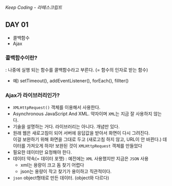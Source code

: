 ###### Keep Coding - 라떼스크립트

## DAY 01
- 콜백함수
- Ajax

### 콜백함수이란?
: 나중에 실행 되는 함수를 콜백함수라고 부른다. (= 함수의 인자로 받는 함수) <br>
  - 예) setTimeout(), addEventListener(), forEach(), fillter() <br>

### Ajax가 라이브러리인가?
- `XMLHttpRequest()` 객체를 이용해서 사용한다.
- Asynchronous JavaScript And XML. 약자이며 `XML`는 지금 잘 사용하지 않는다. <br>
- 기술을 설명하는 거다. 라이브러리는 아니다. 개념만 있다. <br>
- 원래 웹은 새로고침이 되어 서버에 응답값을 받아서 화면이 다시 그려진다. <br>
  이걸 보완하기 위해 화면을 그대로 두고 (새로고침 하지 않고, URL이 안 바뀐다.) 데이터를 가져오게 하자! 보완된 것이 `XMLHttpRequest` 객체를 만들었다
- 필요한 데이터만 요청해야 한다. 
- 데이터 약속(= 데이터 포맷) : 예전에는 `XML` 사용했지만 지금은 `JSON` 사용<br>
	- xml는 용량이 크고 돔 찾기 어렵다 <br>
	- json는 용량이 작고 찾기가 용이하고 직관적이다. <br>
- `json` object형태로 만든 데이터. (object와 다르다)

